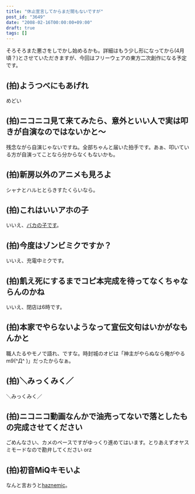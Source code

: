 ```yaml
---
title: "休止宣言してからまだ間もないですが"
post_id: "3649"
date: "2008-02-16T00:00:00+09:00"
draft: true
tags: []
---
```



そろそろまた悪さをしでかし始めるかも。詳細はもう少し形になってから(4月頃？)とさせていただきますが、今回はフリーウェアの東方二次創作になる予定です。
## (拍)ようつべにもあげれ
めどい
## (拍)ニコニコ見て来てみたら、意外といい人で実は叩きが自演なのではないかと～
残念ながら自演じゃないですね。全部ちゃんと届いた拍手です。あぁ、叩いている方が自演ってことなら分からなくもないかも。
## (拍)新房以外のアニメも見ろよ
シャナとハルヒとらきすたくらいなら。
## (拍)これはいいアホの子
いいえ、[バカの子です](https://danmaq.com/image/illustrations/miku/3939.png)。
## (拍)今度はゾンビミクですか？
いいえ、充電中ミクです。
## (拍)飢え死にするまでコピ本完成を待ってなくちゃならんのかね
いいえ、閉店は6時です。
## (拍)本家でやらないようなって宣伝文句はいかがなもんかと
職人たるやモノで語れ、ですな。時封城のオビは「神主がやらぬなら俺がやる m9(^Д^ )」だったからなぁ。
## (拍)＼みっくみく／
＼みっくみく／
## (拍)ニコニコ動画なんかで油売ってないで落としたもの完成させてください
ごめんなさい、カメのペースですがゆっくり進めてはいます。とりあえずオヤスミモードなので勘弁してください orz
## (拍)初音MiQキモいよ
なんと言おうと[haznemic](https://danmaq.com/haznemic)。
